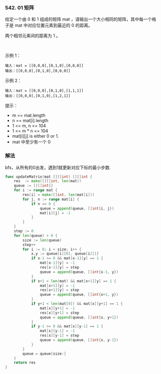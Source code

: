 ### 542. 01 矩阵
给定一个由 0 和 1 组成的矩阵 mat ，请输出一个大小相同的矩阵，其中每一个格子是 mat 中对应位置元素到最近的 0 的距离。

两个相邻元素间的距离为 1 。

 

示例 1：


```
输入：mat = [[0,0,0],[0,1,0],[0,0,0]]
输出：[[0,0,0],[0,1,0],[0,0,0]]
```
示例 2：


```
输入：mat = [[0,0,0],[0,1,0],[1,1,1]]
输出：[[0,0,0],[0,1,0],[1,2,1]]
```

提示：

- m == mat.length
- n == mat[i].length
- 1 <= m, n <= 104
- 1 <= m * n <= 104
- mat[i][j] is either 0 or 1.
- mat 中至少有一个 0

### 解法
bfs，从所有的0出发，遇到1就更新对应下标的最小步数.
```go
func updateMatrix(mat [][]int) [][]int {
    res  := make([][]int, len(mat))
    queue := [][]int{}
    for i := range mat {
        res[i] = make([]int, len(mat[i]))
        for j, n := range mat[i] {
            if n == 0 {
                queue = append(queue, []int{i, j})
                mat[i][j] = -1
            }
        }
    }
    step := 0
    for len(queue) > 0 {
        size := len(queue)
        step++
        for i := 0; i < size; i++ {
            x,y := queue[i][0], queue[i][1]
            if x-1 >= 0 && mat[x-1][y] == 1 {
                mat[x-1][y] = -1
                res[x-1][y] = step
                queue = append(queue, []int{x-1, y})
            }
            if x+1 < len(mat) && mat[x+1][y] == 1 {
                mat[x+1][y] = -1
                res[x+1][y] = step
                queue = append(queue, []int{x+1, y})
            }
            if y+1 < len(mat[0]) && mat[x][y+1] == 1 {
                mat[x][y+1] = -1
                res[x][y+1] = step
                queue = append(queue, []int{x, y+1})
            }
            if y-1 >= 0 && mat[x][y-1] == 1 {
                mat[x][y-1] = -1
                res[x][y-1] = step
                queue = append(queue, []int{x, y-1})
            }
        }
        queue = queue[size:]
    }
    return res 
}
```